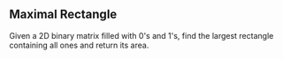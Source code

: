 ## Maximal Rectangle

Given a 2D binary matrix filled with 0's and 1's, find the largest rectangle containing all ones and return its area.

